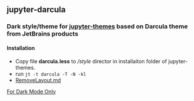 ## jupyter-darcula

### Dark style/theme for [jupyter-themes](https://github.com/dunovank/jupyter-themes) based on Darcula theme from JetBrains products


#### Installation
* Copy file **darcula.less** to _/style_ director in installaiton folder of jupyter-themes.
* run ```jt -t darcula -T -N -kl``` 
* [RemoveLayout.md](./RemoveLayout.md)


[For Dark Mode Only](https://stackoverflow.com/a/62408715)
